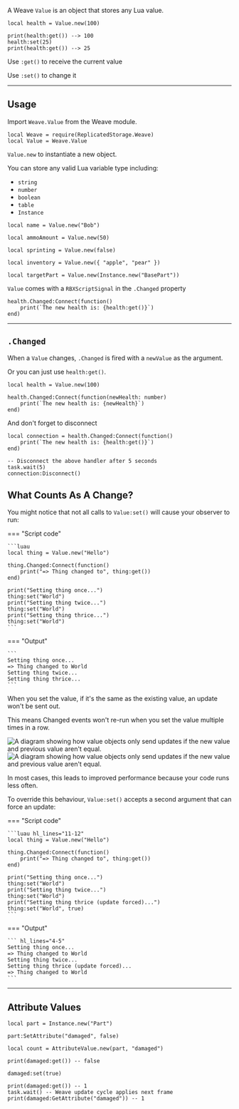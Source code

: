 A Weave `Value` is an object that stores any Lua value.

```luau
local health = Value.new(100)

print(health:get()) --> 100
health:set(25)
print(health:get()) --> 25
```

Use `:get()` to receive the current value

Use `:set()` to change it

---

## Usage

Import `Weave.Value` from the Weave module.

```luau linenums="1"
local Weave = require(ReplicatedStorage.Weave)
local Value = Weave.Value
```

`Value.new` to instantiate a new object.

You can store any valid Lua variable type including:

- `string`
- `number`
- `boolean`
- `table`
- `Instance`

```luau
local name = Value.new("Bob")

local ammoAmount = Value.new(50)

local sprinting = Value.new(false)

local inventory = Value.new({ "apple", "pear" })

local targetPart = Value.new(Instance.new("BasePart"))
```

`Value` comes with a `RBXScriptSignal` in the `.Changed` property

```luau
health.Changed:Connect(function()
	print(`The new health is: {health:get()}`)
end)
```

---

## `.Changed`

When a `Value` changes, `.Changed` is fired with a `newValue` as the argument.

Or you can just use `health:get()`.

```luau
local health = Value.new(100)

health.Changed:Connect(function(newHealth: number)
	print(`The new health is: {newHealth}`)
end)
```

And don't forget to disconnect

```luau
local connection = health.Changed:Connect(function()
	print(`The new health is: {health:get()}`)
end)

-- Disconnect the above handler after 5 seconds
task.wait(5)
connection:Disconnect()
```

## What Counts As A Change?

You might notice that not all calls to `Value:set()` will cause your observer to
run:

=== "Script code"

    ```luau
    local thing = Value.new("Hello")

    thing.Changed:Connect(function()
    	print("=> Thing changed to", thing:get())
    end)

    print("Setting thing once...")
    thing:set("World")
    print("Setting thing twice...")
    thing:set("World")
    print("Setting thing thrice...")
    thing:set("World")
    ```

=== "Output"

    ```
    Setting thing once...
    => Thing changed to World
    Setting thing twice...
    Setting thing thrice...
    ```

When you set the value, if it's the same as the existing value, an update won't
be sent out.

This means Changed events won't re-run when you set the value multiple times in a row.

![A diagram showing how value objects only send updates if the new value and previous value aren't equal.](Value-Equality-Dark.svg#only-dark)
![A diagram showing how value objects only send updates if the new value and previous value aren't equal.](Value-Equality-Light.svg#only-light)

In most cases, this leads to improved performance because your code runs less
often.

To override this behaviour, `Value:set()` accepts a second argument that can force an update:

=== "Script code"

    ```luau hl_lines="11-12"
    local thing = Value.new("Hello")

    thing.Changed:Connect(function()
    	print("=> Thing changed to", thing:get())
    end)

    print("Setting thing once...")
    thing:set("World")
    print("Setting thing twice...")
    thing:set("World")
    print("Setting thing thrice (update forced)...")
    thing:set("World", true)
    ```

=== "Output"

    ``` hl_lines="4-5"
    Setting thing once...
    => Thing changed to World
    Setting thing twice...
    Setting thing thrice (update forced)...
    => Thing changed to World
    ```

---

## Attribute Values

```luau
local part = Instance.new("Part")

part:SetAttribute("damaged", false)

local count = AttributeValue.new(part, "damaged")

print(damaged:get()) -- false

damaged:set(true)

print(damaged:get()) -- 1
task.wait() -- Weave update cycle applies next frame
print(damaged:GetAttribute("damaged")) -- 1
```
